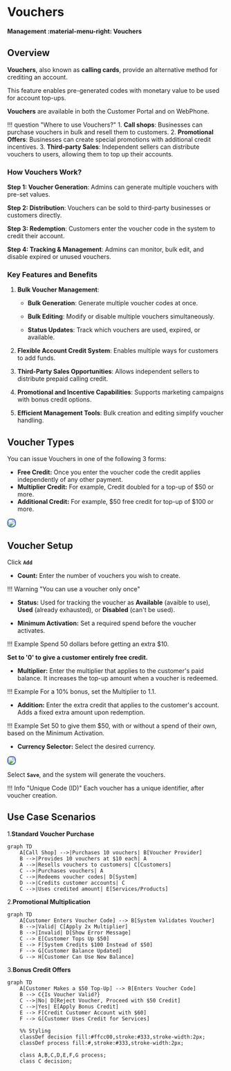 # Vouchers

**Management :material-menu-right: Vouchers**

## Overview

**Vouchers**, also known as **calling cards**, provide an alternative method for crediting an account.

This feature enables pre-generated codes with monetary value to be used for account top-ups.

**Vouchers** are available in both the Customer Portal and on WebPhone.

!!! question "Where to use Vouchers?"
    1. **Call shops**: Businesses can purchase vouchers in bulk and resell them to customers.
    2. **Promotional Offers**: Businesses can create special promotions with additional credit incentives.
    3. **Third-party Sales**: Independent sellers can distribute vouchers to users, allowing them to top up their accounts.

### How Vouchers Work?

**Step 1: Voucher Generation**: Admins can generate multiple vouchers with pre-set values.

**Step 2: Distribution**: Vouchers can be sold to third-party businesses or customers directly.

**Step 3: Redemption**: Customers enter the voucher code in the system to credit their account.

**Step 4: Tracking & Management**: Admins can monitor, bulk edit, and disable expired or unused vouchers.

### Key Features and Benefits

1. **Bulk Voucher Management**: 

   + **Bulk Generation**: Generate multiple voucher codes at once.

   + **Bulk Editing**: Modify or disable multiple vouchers simultaneously.

   + **Status Updates**: Track which vouchers are used, expired, or available.

2. **Flexible Account Credit System**: Enables multiple ways for customers to add funds.

3. **Third-Party Sales Opportunities**: Allows independent sellers to distribute prepaid calling credit.

4. **Promotional and Incentive Capabilities**: Supports marketing campaigns with bonus credit options.

5. **Efficient Management Tools**: Bulk creation and editing simplify voucher handling.

## Voucher Types

You can issue Vouchers in one of the following 3 forms:

* **Free Credit:** Once you enter the voucher code the credit applies independently of any other payment.
* **Multiplier Credit:** For example, Credit doubled for a top-up of $50 or more.
* **Additional Credit:** For example, $50 free credit for top-up of $100 or more.

<img src= "/misc/img/voucher1.png" style="border: 2px solid #4472C4; border-radius: 8px;">

## Voucher Setup

Click **`Add`**

* **Count:** Enter the number of vouchers you wish to create.

!!! Warning "You can use a voucher only once"

* **Status:** Used for tracking the voucher as **Available** (avaible to use), **Used** (already exhausted), or **Disabled** (can't be used).

* **Minimum Activation:** Set a required spend before the voucher activates.

!!! Example
    Spend 50 dollars before getting an extra $10.

**Set to '0' to give a customer entirely free credit.**

* **Multiplier:** Enter the multiplier that applies to the customer's paid balance. It increases the top-up amount when a voucher is redeemed.

!!! Example
    For a 10% bonus, set the Multiplier to 1.1.

* **Addition:** Enter the extra credit that applies to the customer's account. Adds a fixed extra amount upon redemption.

!!! Example
    Set 50 to give them $50, with or without a spend of their own, based on the Minimum Activation.

* **Currency Selector:** Select the desired currency.

<img src= "/misc/img/voucher2.png" style="border: 2px solid #4472C4; border-radius: 8px;">

Select **`Save`**, and the system will generate the vouchers.

!!! Info "Unique Code (ID)"
    Each voucher has a unique identifier, after voucher creation.

## Use Case Scenarios

1.**Standard Voucher Purchase**

```mermaid
graph TD
    A[Call Shop] -->|Purchases 10 vouchers| B[Voucher Provider]
    B -->|Provides 10 vouchers at $10 each| A
    A -->|Resells vouchers to customers| C[Customers]
    C -->|Purchases vouchers| A
    C -->|Redeems voucher codes| D[System]
    D -->|Credits customer accounts| C
    C -->|Uses credited amount| E[Services/Products]
```

2.**Promotional Multiplication**

```mermaid
graph TD
    A[Customer Enters Voucher Code] --> B[System Validates Voucher]
    B -->|Valid| C[Apply 2x Multiplier]
    B -->|Invalid| D[Show Error Message]
    C --> E[Customer Tops Up $50]
    E --> F[System Credits $100 Instead of $50]
    F --> G[Customer Balance Updated]
    G --> H[Customer Can Use New Balance]
```

3.**Bonus Credit Offers**

```mermaid
graph TD
    A[Customer Makes a $50 Top-Up] --> B[Enters Voucher Code]
    B --> C{Is Voucher Valid?}
    C -->|No| D[Reject Voucher, Proceed with $50 Credit]
    C -->|Yes| E[Apply Bonus Credit]
    E --> F[Credit Customer Account with $60]
    F --> G[Customer Uses Credit for Services]

    %% Styling
    classDef decision fill:#ffcc00,stroke:#333,stroke-width:2px;
    classDef process fill:#,stroke:#333,stroke-width:2px;

    class A,B,C,D,E,F,G process;
    class C decision;
```

[voucher-grid]: /misc/img/voucher-grid.png "Voucher Grid"
[voucher-add]: /misc/img/voucher-add.png "Add Voucher"
